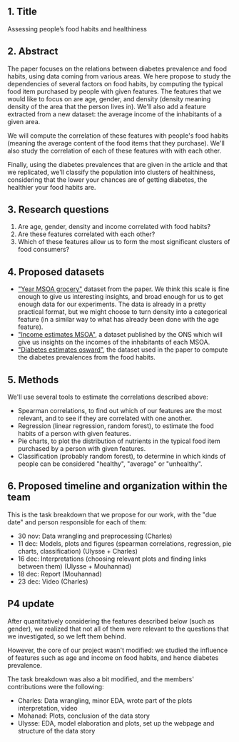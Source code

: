 ## 1. Title

Assessing people’s food habits and healthiness

## 2. Abstract

The paper focuses on the relations between diabetes prevalence and food habits, using data coming from various areas. We here propose to study the dependencies of several factors on food habits, by computing the typical food item purchased by people with given features. The features that we would like to focus on are age, gender, and density (density meaning density of the area that the person lives in). We'll also add a feature extracted from a new dataset: the average income of the inhabitants of a given area.

We will compute the correlation of these features with people's food habits (meaning the average content of the food items that they purchase). We'll also study the correlation of each of these features with with each other.

Finally, using the diabetes prevalences that are given in the article and that we replicated, we'll classify the population into clusters of healthiness, considering that the lower your chances are of getting diabetes, the healthier your food habits are.

## 3. Research questions

1. Are age, gender, density and income correlated with food habits?
2. Are these features correlated with each other?
3. Which of these features allow us to form the most significant clusters of food consumers?

## 4. Proposed datasets

- ["Year MSOA grocery"](https://drive.google.com/file/d/1WfnebCsuTOXvI3pGrWLxk705BlnE_oem/view?usp=sharing) dataset from the paper. We think this scale is fine enough to give us interesting insights, and broad enough for us to get enough data for our experiments. The data is already in a pretty practical format, but we might choose to turn density into a categorical feature (in a similar way to what has already been done with the age feature).
- ["Income estimates MSOA"](https://data.london.gov.uk/dataset/ons-model-based-income-estimates--msoa), a dataset published by the ONS which will give us insights on the incomes of the inhabitants of each MSOA.
- ["Diabetes estimates osward"](https://drive.google.com/file/d/1YKeBEbyyu9wo0NCA1wLxHz-SfIKecV4o/view?usp=sharing), the dataset used in the paper to compute the diabetes prevalences from the food habits.

## 5. Methods

We'll use several tools to estimate the correlations described above:
- Spearman correlations, to find out which of our features are the most relevant, and to see if they are correlated with one another.
- Regression (linear regression, random forest), to estimate the food habits of a person with given features.
- Pie charts, to plot the distribution of nutrients in the typical food item purchased by a person with given features.
- Classification (probably random forest), to determine in which kinds of people can be considered "healthy", "average" or "unhealthy".

## 6. Proposed timeline and organization within the team

This is the task breakdown that we propose for our work, with the "due date" and person responsible for each of them:
- 30 nov: Data wrangling and preprocessing (Charles)
- 11 dec: Models, plots and figures (spearman correlations, regression, pie charts, classification) (Ulysse + Charles)
- 16 dec: Interpretations (choosing relevant plots and finding links between them) (Ulysse + Mouhannad)
- 18 dec: Report (Mouhannad)
- 23 dec: Video (Charles)

## P4 update

After quantitatively considering the features described below (such as gender), we realized that not all of them were
relevant to the questions that we investigated, so we left them behind.

However, the core of our project wasn't modified: we studied the influence of features such as age and income on food
habits, and hence diabetes prevalence.

The task breakdown was also a bit modified, and the members' contributions were the following: 

- Charles: Data wrangling, minor EDA, wrote part of the plots interpretation, video
- Mohanad: Plots, conclusion of the data story
- Ulysse: EDA, model elaboration and plots, set up the webpage and structure of the data story